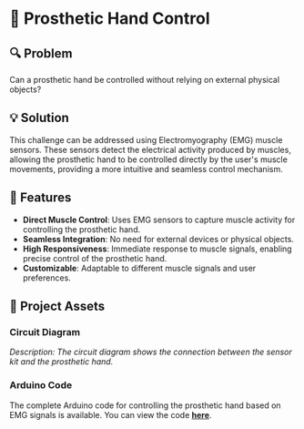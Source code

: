 # 🦾 Prosthetic Hand Control

## 🔍 Problem
Can a prosthetic hand be controlled without relying on external physical objects? 

## 💡 Solution
This challenge can be addressed using Electromyography (EMG) muscle sensors. These sensors detect the electrical activity produced by muscles, allowing the prosthetic hand to be controlled directly by the user's muscle movements, providing a more intuitive and seamless control mechanism.

## 🚀 Features
- **Direct Muscle Control**: Uses EMG sensors to capture muscle activity for controlling the prosthetic hand.
- **Seamless Integration**: No need for external devices or physical objects.
- **High Responsiveness**: Immediate response to muscle signals, enabling precise control of the prosthetic hand.
- **Customizable**: Adaptable to different muscle signals and user preferences.

## 📂 Project Assets

### Circuit Diagram
*Description: The circuit diagram shows the connection between the sensor kit and the prosthetic hand.*

### Arduino Code
The complete Arduino code for controlling the prosthetic hand based on EMG signals is available. You can view the code [**here**](path/to/arduino-code).




